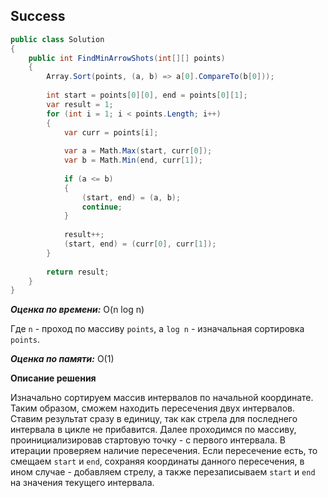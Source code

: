 ## Success

```csharp
public class Solution
{
    public int FindMinArrowShots(int[][] points)
    {
        Array.Sort(points, (a, b) => a[0].CompareTo(b[0]));
        
        int start = points[0][0], end = points[0][1];
        var result = 1;
        for (int i = 1; i < points.Length; i++)
        {
            var curr = points[i];
            
            var a = Math.Max(start, curr[0]);
            var b = Math.Min(end, curr[1]);
            
            if (a <= b)
            {
                (start, end) = (a, b);
                continue;
            }
            
            result++;
            (start, end) = (curr[0], curr[1]);
        }
        
        return result; 
    }
}
```

***Оценка по времени:*** O(n log n)

Где `n` - проход по массиву `points`, а `log n` - изначальная сортировка `points`.

***Оценка по памяти:*** O(1)

**Описание решения**

Изначально сортируем массив интервалов по начальной координате. Таким образом, сможем находить пересечения двух интервалов. Ставим результат сразу в единицу, так как стрела для последнего интервала в цикле не прибавится. Далее проходимся по массиву, проинициализировав стартовую точку - с первого интервала. В итерации проверяем наличие пересечения. Если пересечение есть, то смещаем `start` и `end`, сохраняя координаты данного пересечения, в ином случае - добавляем стрелу, а также перезаписываем `start` и `end` на значения текущего интервала.